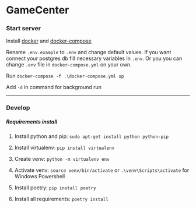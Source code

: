 # GameCenter
### Start server

Install [docker](https://www.docker.com/get-started) and [docker-compose](https://docs.docker.com/compose/install/)

Rename `.env.example` to `.env` and change default values. 
If you want connect your postgres db fill  necessary variables in `.env`. 
Or you you can change `.env` file in `docker-compose.yml` on your own.

Run `docker-compose -f .\docker-compose.yml up`

Add `-d` in command for background run

------------

### Develop

##### Requirements install
1. Install python and pip: `sudo apt-get install python python-pip`

2. Install virtualenv: `pip install virtualenv`

3. Create venv: `python -m virtualenv env`

4. Activate venv: `source venv/bin/activate`   or    `.\venv\Scripts\activate`   for Windows Powershell

5. Install poetry: `pip install poetry`  

6. Install all requirements: `poetry install`  
